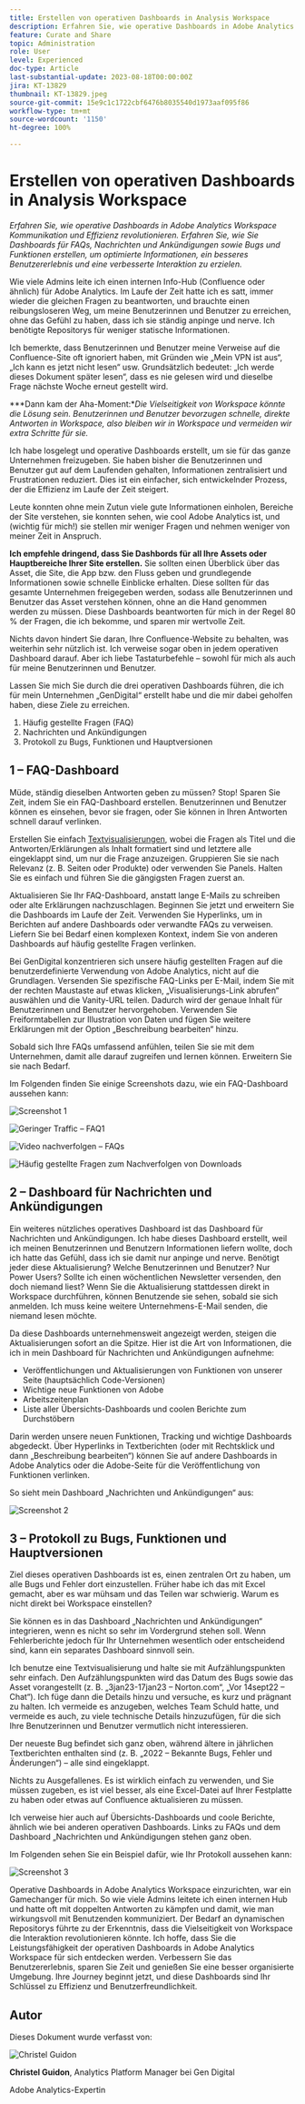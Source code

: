 ```yaml
---
title: Erstellen von operativen Dashboards in Analysis Workspace
description: Erfahren Sie, wie operative Dashboards in Adobe Analytics Workspace die Kommunikation und Effizienz revolutionieren.
feature: Curate and Share
topic: Administration
role: User
level: Experienced
doc-type: Article
last-substantial-update: 2023-08-18T00:00:00Z
jira: KT-13829
thumbnail: KT-13829.jpeg
source-git-commit: 15e9c1c1722cbf6476b8035540d1973aaf095f86
workflow-type: tm+mt
source-wordcount: '1150'
ht-degree: 100%

---
```



# Erstellen von operativen Dashboards in Analysis Workspace

_Erfahren Sie, wie operative Dashboards in Adobe Analytics Workspace Kommunikation und Effizienz revolutionieren. Erfahren Sie, wie Sie Dashboards für FAQs, Nachrichten und Ankündigungen sowie Bugs und Funktionen erstellen, um optimierte Informationen, ein besseres Benutzererlebnis und eine verbesserte Interaktion zu erzielen._


Wie viele Admins leite ich einen internen Info-Hub (Confluence oder ähnlich) für Adobe Analytics. Im Laufe der Zeit hatte ich es satt, immer wieder die gleichen Fragen zu beantworten, und brauchte einen reibungsloseren Weg, um meine Benutzerinnen und Benutzer zu erreichen, ohne das Gefühl zu haben, dass ich sie ständig anpinge und nerve. Ich benötigte Repositorys für weniger statische Informationen.

Ich bemerkte, dass Benutzerinnen und Benutzer meine Verweise auf die Confluence-Site oft ignoriert haben, mit Gründen wie „Mein VPN ist aus“, „Ich kann es jetzt nicht lesen“ usw. Grundsätzlich bedeutet: „Ich werde dieses Dokument später lesen“, dass es nie gelesen wird und dieselbe Frage nächste Woche erneut gestellt wird.

***Dann kam der Aha-Moment:**Die Vielseitigkeit von Workspace könnte die Lösung sein. Benutzerinnen und Benutzer bevorzugen schnelle, direkte Antworten in Workspace, also bleiben wir in Workspace und vermeiden wir extra Schritte für sie.*

Ich habe losgelegt und operative Dashboards erstellt, um sie für das ganze Unternehmen freizugeben. Sie haben bisher die Benutzerinnen und Benutzer gut auf dem Laufenden gehalten, Informationen zentralisiert und Frustrationen reduziert. Dies ist ein einfacher, sich entwickelnder Prozess, der die Effizienz im Laufe der Zeit steigert.

Leute konnten ohne mein Zutun viele gute Informationen einholen, Bereiche der Site verstehen, sie konnten sehen, wie cool Adobe Analytics ist, und (wichtig für mich!) sie stellen mir weniger Fragen und nehmen weniger von meiner Zeit in Anspruch.

**Ich empfehle dringend, dass Sie Dashbords für all Ihre Assets oder Hauptbereiche Ihrer Site erstellen.** Sie sollten einen Überblick über das Asset, die Site, die App bzw. den Fluss geben und grundlegende Informationen sowie schnelle Einblicke erhalten. Diese sollten für das gesamte Unternehmen freigegeben werden, sodass alle Benutzerinnen und Benutzer das Asset verstehen können, ohne an die Hand genommen werden zu müssen. Diese Dashboards beantworten für mich in der Regel 80 % der Fragen, die ich bekomme, und sparen mir wertvolle Zeit.

Nichts davon hindert Sie daran, Ihre Confluence-Website zu behalten, was weiterhin sehr nützlich ist. Ich verweise sogar oben in jedem operativen Dashboard darauf. Aber ich liebe Tastaturbefehle – sowohl für mich als auch für meine Benutzerinnen und Benutzer.

Lassen Sie mich Sie durch die drei operativen Dashboards führen, die ich für mein Unternehmen „GenDigital“ erstellt habe und die mir dabei geholfen haben, diese Ziele zu erreichen.

1. Häufig gestellte Fragen (FAQ)
1. Nachrichten und Ankündigungen
1. Protokoll zu Bugs, Funktionen und Hauptversionen


## 1 – FAQ-Dashboard

Müde, ständig dieselben Antworten geben zu müssen? Stop! Sparen Sie Zeit, indem Sie ein FAQ-Dashboard erstellen. Benutzerinnen und Benutzer können es einsehen, bevor sie fragen, oder Sie können in Ihren Antworten schnell darauf verlinken.

Erstellen Sie einfach [Textvisualisierungen](https://experienceleague.adobe.com/docs/analytics/analyze/analysis-workspace/visualizations/text.html?lang=de), wobei die Fragen als Titel und die Antworten/Erklärungen als Inhalt formatiert sind und letztere alle eingeklappt sind, um nur die Frage anzuzeigen. Gruppieren Sie sie nach Relevanz (z. B. Seiten oder Produkte) oder verwenden Sie Panels. Halten Sie es einfach und führen Sie die gängigsten Fragen zuerst an.

Aktualisieren Sie Ihr FAQ-Dashboard, anstatt lange E-Mails zu schreiben oder alte Erklärungen nachzuschlagen. Beginnen Sie jetzt und erweitern Sie die Dashboards im Laufe der Zeit. Verwenden Sie Hyperlinks, um in Berichten auf andere Dashboards oder verwandte FAQs zu verweisen. Liefern Sie bei Bedarf einen komplexen Kontext, indem Sie von anderen Dashboards auf häufig gestellte Fragen verlinken.

Bei GenDigital konzentrieren sich unsere häufig gestellten Fragen auf die benutzerdefinierte Verwendung von Adobe Analytics, nicht auf die Grundlagen. Versenden Sie spezifische FAQ-Links per E-Mail, indem Sie mit der rechten Maustaste auf etwas klicken, „Visualisierungs-Link abrufen“ auswählen und die Vanity-URL teilen. Dadurch wird der genaue Inhalt für Benutzerinnen und Benutzer hervorgehoben. Verwenden Sie Freiformtabellen zur Illustration von Daten und fügen Sie weitere Erklärungen mit der Option „Beschreibung bearbeiten“ hinzu.

Sobald sich Ihre FAQs umfassend anfühlen, teilen Sie sie mit dem Unternehmen, damit alle darauf zugreifen und lernen können. Erweitern Sie sie nach Bedarf.

Im Folgenden finden Sie einige Screenshots dazu, wie ein FAQ-Dashboard aussehen kann:

![Screenshot 1](assets/screenshot-1_v2.png)

![Geringer Traffic – FAQ1](assets/low-traffic-faq.png)

![Video nachverfolgen – FAQs](assets/track-video-faq.png)

![Häufig gestellte Fragen zum Nachverfolgen von Downloads](assets/track-downloads-faq.png)

## 2 – Dashboard für Nachrichten und Ankündigungen

Ein weiteres nützliches operatives Dashboard ist das Dashboard für Nachrichten und Ankündigungen. Ich habe dieses Dashboard erstellt, weil ich meinen Benutzerinnen und Benutzern Informationen liefern wollte, doch ich hatte das Gefühl, dass ich sie damit nur anpinge und nerve. Benötigt jeder diese Aktualisierung? Welche Benutzerinnen und Benutzer? Nur Power Users? Sollte ich einen wöchentlichen Newsletter versenden, den doch niemand liest? Wenn Sie die Aktualisierung stattdessen direkt in Workspace durchführen, können Benutzende sie sehen, sobald sie sich anmelden. Ich muss keine weitere Unternehmens-E-Mail senden, die niemand lesen möchte.

Da diese Dashboards unternehmensweit angezeigt werden, steigen die Aktualisierungen sofort an die Spitze. Hier ist die Art von Informationen, die ich in mein Dashboard für Nachrichten und Ankündigungen aufnehme:

- Veröffentlichungen und Aktualisierungen von Funktionen von unserer Seite (hauptsächlich Code-Versionen)
- Wichtige neue Funktionen von Adobe
- Arbeitszeitenplan
- Liste aller Übersichts-Dashboards und coolen Berichte zum Durchstöbern

Darin werden unsere neuen Funktionen, Tracking und wichtige Dashboards abgedeckt. Über Hyperlinks in Textberichten (oder mit Rechtsklick und dann „Beschreibung bearbeiten“) können Sie auf andere Dashboards in Adobe Analytics oder die Adobe-Seite für die Veröffentlichung von Funktionen verlinken.

So sieht mein Dashboard „Nachrichten und Ankündigungen“ aus:

![Screenshot 2](assets/screenshot-2.png)

## 3 – Protokoll zu Bugs, Funktionen und Hauptversionen

Ziel dieses operativen Dashboards ist es, einen zentralen Ort zu haben, um alle Bugs und Fehler dort einzustellen. Früher habe ich das mit Excel gemacht, aber es war mühsam und das Teilen war schwierig. Warum es nicht direkt bei Workspace einstellen?

Sie können es in das Dashboard „Nachrichten und Ankündigungen“ integrieren, wenn es nicht so sehr im Vordergrund stehen soll. Wenn Fehlerberichte jedoch für Ihr Unternehmen wesentlich oder entscheidend sind, kann ein separates Dashboard sinnvoll sein.

Ich benutze eine Textvisualisierung und halte sie mit Aufzählungspunkten sehr einfach. Den Aufzählungspunkten wird das Datum des Bugs sowie das Asset vorangestellt (z. B. „3jan23-17jan23 – Norton.com“, „Vor 14sept22 – Chat“). Ich füge dann die Details hinzu und versuche, es kurz und prägnant zu halten. Ich vermeide es anzugeben, welches Team Schuld hatte, und vermeide es auch, zu viele technische Details hinzuzufügen, für die sich Ihre Benutzerinnen und Benutzer vermutlich nicht interessieren.

Der neueste Bug befindet sich ganz oben, während ältere in jährlichen Textberichten enthalten sind (z. B. „2022 – Bekannte Bugs, Fehler und Änderungen“) – alle sind eingeklappt.

Nichts zu Ausgefallenes. Es ist wirklich einfach zu verwenden, und Sie müssen zugeben, es ist viel besser, als eine Excel-Datei auf Ihrer Festplatte zu haben oder etwas auf Confluence aktualisieren zu müssen.

Ich verweise hier auch auf Übersichts-Dashboards und coole Berichte, ähnlich wie bei anderen operativen Dashboards. Links zu FAQs und dem Dashboard „Nachrichten und Ankündigungen stehen ganz oben.

Im Folgenden sehen Sie ein Beispiel dafür, wie Ihr Protokoll aussehen kann:

![Screenshot 3](assets/screenshot-3.png)

Operative Dashboards in Adobe Analytics Workspace einzurichten, war ein Gamechanger für mich. So wie viele Admins leitete ich einen internen Hub und hatte oft mit doppelten Antworten zu kämpfen und damit, wie man wirkungsvoll mit Benutzenden kommuniziert. Der Bedarf an dynamischen Repositorys führte zu der Erkenntnis, dass die Vielseitigkeit von Workspace die Interaktion revolutionieren könnte. Ich hoffe, dass Sie die Leistungsfähigkeit der operativen Dashboards in Adobe Analytics Workspace für sich entdecken werden. Verbessern Sie das Benutzererlebnis, sparen Sie Zeit und genießen Sie eine besser organisierte Umgebung. Ihre Journey beginnt jetzt, und diese Dashboards sind Ihr Schlüssel zu Effizienz und Benutzerfreundlichkeit.

## Autor

Dieses Dokument wurde verfasst von:

![Christel Guidon](assets/Christel-Headshot-150.png)

**Christel Guidon**, Analytics Platform Manager bei Gen Digital

Adobe Analytics-Expertin